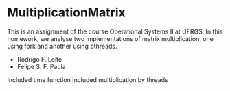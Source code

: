 MultiplicationMatrix
====================

This is an assignment of the course Operational Systems II at UFRGS.
In this homework, we analyse two implementations of matrix multiplication,
one using fork and another using pthreads.

* Rodrigo F. Leite 
* Felipe S. F. Paula 

Included time function
Included multiplication by threads
